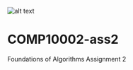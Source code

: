 ![alt text](https://travis-ci.com/isubasinghe/COMP10002-ass2.svg?token=jaHDhXwcqnNXuEFx51gu&branch=master)
# COMP10002-ass2
Foundations of Algorithms Assignment 2
